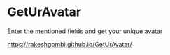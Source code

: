 # GetUrAvatar
Enter the mentioned fields and get your unique avatar

https://rakeshgombi.github.io/GetUrAvatar/
